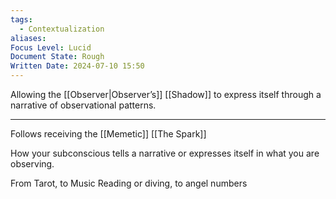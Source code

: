 ```yaml
---
tags:
  - Contextualization
aliases: 
Focus Level: Lucid
Document State: Rough
Written Date: 2024-07-10 15:50
---
```

Allowing the [[Observer|Observer’s]] [[Shadow]] to express itself through a narrative of observational patterns.
- - -
Follows receiving the [[Memetic]] [[The Spark]]

How your subconscious tells a narrative or expresses itself in what you are observing.

From Tarot, to Music Reading or diving, to angel numbers